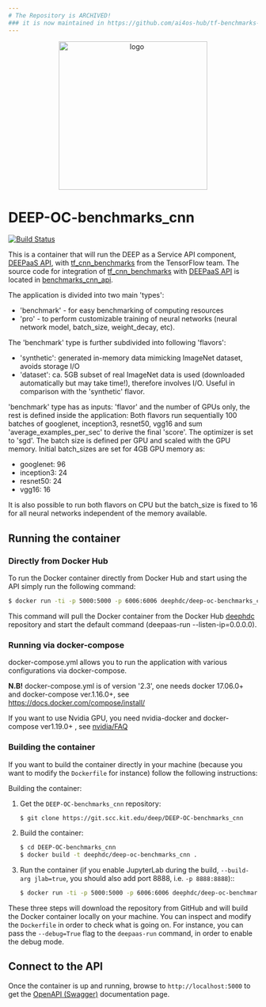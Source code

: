 ```yaml
---
# The Repository is ARCHIVED!
### it is now maintained in https://github.com/ai4os-hub/tf-benchmarks-cnn/
---
```

<div align="center">
<img src="https://marketplace.deep-hybrid-datacloud.eu/images/logo-deep.png" alt="logo" width="300"/>
</div>

# DEEP-OC-benchmarks_cnn

[![Build Status](https://jenkins.indigo-datacloud.eu/buildStatus/icon?job=Pipeline-as-code/DEEP-OC-org/DEEP-OC-benchmarks_cnn/master)](https://jenkins.indigo-datacloud.eu/job/Pipeline-as-code/job/DEEP-OC-org/job/DEEP-OC-benchmarks_cnn/job/master)

This is a container that will run the DEEP as a Service API component, [DEEPaaS API](https://github.com/indigo-dc/DEEPaaS), with [tf_cnn_benchmarks](https://github.com/tensorflow/benchmarks/tree/master/scripts/tf_cnn_benchmarks) from the TensorFlow team. The source code for integration of [tf_cnn_benchmarks](https://github.com/tensorflow/benchmarks/tree/master/scripts/tf_cnn_benchmarks) with [DEEPaaS API](https://github.com/indigo-dc/DEEPaaS) is located in [benchmarks_cnn_api](https://github.com/deephdc/benchmarks_cnn_api).

The application is divided into two main 'types':
 * 'benchmark' - for easy benchmarking of computing resources
 * 'pro' - to perform customizable training of neural networks (neural network model, batch_size, weight_decay, etc).

The 'benchmark' type is further subdivided into following 'flavors':
 * 'synthetic': generated in-memory data mimicking ImageNet dataset, avoids storage I/O
 * 'dataset': ca. 5GB subset of real ImageNet data is used (downloaded automatically but may take time!), therefore involves I/O. Useful in comparison with the 'synthetic' flavor.

'benchmark' type has as inputs: 'flavor' and  the number of GPUs only, the rest is defined inside the application: 
Both flavors run sequentially 100 batches of googlenet, inception3, resnet50, vgg16 and sum 'average_examples_per_sec' to derive the final 'score'.
The optimizer is set to 'sgd'. The batch size is defined per GPU and scaled with the GPU memory. Initial batch_sizes are set for 4GB GPU memory as: 

 * googlenet: 96
 * inception3: 24
 * resnet50: 24
 * vgg16: 16

It is also possible to run both flavors on CPU but the batch_size is fixed to 16 for all neural networks independent of the memory available.


## Running the container

### Directly from Docker Hub

To run the Docker container directly from Docker Hub and start using the API
simply run the following command:

```bash
$ docker run -ti -p 5000:5000 -p 6006:6006 deephdc/deep-oc-benchmarks_cnn:type
```

This command will pull the Docker container from the Docker Hub
[deephdc](https://hub.docker.com/u/deephdc/) repository and start the default command (deepaas-run --listen-ip=0.0.0.0).

### Running via docker-compose

docker-compose.yml allows you to run the application with various configurations via docker-compose.

**N.B!** docker-compose.yml is of version '2.3', one needs docker 17.06.0+ and docker-compose ver.1.16.0+, see https://docs.docker.com/compose/install/

If you want to use Nvidia GPU, you need nvidia-docker and docker-compose ver1.19.0+ , see [nvidia/FAQ](https://github.com/NVIDIA/nvidia-docker/wiki/Frequently-Asked-Questions#do-you-support-docker-compose)


### Building the container

If you want to build the container directly in your machine (because you want
to modify the `Dockerfile` for instance) follow the following instructions:

Building the container:

1. Get the `DEEP-OC-benchmarks_cnn` repository:

    ```bash
    $ git clone https://git.scc.kit.edu/deep/DEEP-OC-benchmarks_cnn
    ```

2. Build the container:

    ```bash
    $ cd DEEP-OC-benchmarks_cnn
    $ docker build -t deephdc/deep-oc-benchmarks_cnn .
    ```

3. Run the container (if you enable JupyterLab during the build, `--build-arg jlab=true`, 
you should also add port 8888, i.e. `-p 8888:8888`)::

    ```bash
    $ docker run -ti -p 5000:5000 -p 6006:6006 deephdc/deep-oc-benchmarks_cnn
    ```

These three steps will download the repository from GitHub and will build the
Docker container locally on your machine. You can inspect and modify the
`Dockerfile` in order to check what is going on. For instance, you can pass the
`--debug=True` flag to the `deepaas-run` command, in order to enable the debug
mode.


## Connect to the API

Once the container is up and running, browse to `http://localhost:5000` to get
the [OpenAPI (Swagger)](https://www.openapis.org/) documentation page.
